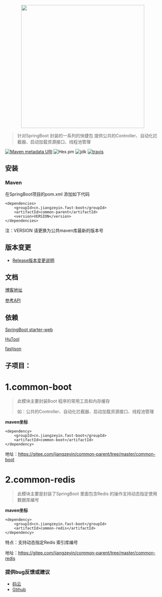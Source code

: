 <p align="center">
	<img src="https://images.gitee.com/uploads/images/2018/0814/182554_be855ac3_804942.png" width="400">
</p>

> 针对SpringBoot 封装的一系列的快捷包 提供公共的Controller、自动化拦截器、启动加载资源接口、线程池管理

[![Maven metadata URI](https://img.shields.io/maven-metadata/v/http/central.maven.org/maven2/cn/jiangzeyin/fast-boot/common-parent/maven-metadata.xml.svg)](https://mvnrepository.com/artifact/cn.jiangzeyin.fast-boot/common-parent)
![Hex.pm](https://img.shields.io/hexpm/l/plug.svg)
![jdk](https://img.shields.io/badge/JDK-1.8+-green.svg)
[![travis](https://travis-ci.org/jiangzeyin/Fast-boot.svg?branch=master)](https://travis-ci.org/jiangzeyin/Fast-boot)

## 安装

### Maven
在SpringBoot项目的pom.xml 添加如下代码

    <dependencies>
        <groupId>cn.jiangzeyin.fast-boot</groupId>
        <artifactId>common-parent</artifactId>
        <version>VERSION</version>
    </dependencies>

注：VERSION 请更换为公共maven库最新的版本号

## 版本变更

- [Release版本变更说明](https://gitee.com/jiangzeyin/common-parent/blob/master/CHANGELOG.md)

## 文档

[博客地址](http://blog.csdn.net/jiangzeyin_/article/details/78709043)

[参考API](https://apidoc.gitee.com/jiangzeyin/common-parent/)

## 依赖
[SpringBoot starter-web](https://docs.spring.io/spring-boot/docs/current-SNAPSHOT/reference/htmlsingle/#spring-boot-starter-web)

[HuTool](https://gitee.com/loolly/hutool/)

[fastjson](https://github.com/alibaba/fastjson)

## 子项目：

# 1.common-boot

> 此模块主要封装Boot 程序的常用工具和内存缓存
>
>如：公共的Controller、自动化拦截器、启动加载资源接口、线程池管理

**maven坐标**

    <dependency>
        <groupId>cn.jiangzeyin.fast-boot</groupId>
        <artifactId>common-boot</artifactId>
    </dependency>


地址：https://gitee.com/jiangzeyin/common-parent/tree/master/common-boot

# 2.common-redis

> 此模块主要是封装了SpringBoot 里面包含Redis 的操作支持动态指定使用数据库编号


**maven坐标**

    <dependency>
        <groupId>cn.jiangzeyin.fast-boot</groupId>
        <artifactId>common-redis</artifactId>
    </dependency>

特点：支持动态指定Redis 索引库编号

地址：https://gitee.com/jiangzeyin/common-parent/tree/master/common-redis


### 提供bug反馈或建议

- [码云](https://gitee.com/jiangzeyin/common-parent/issues)
- [Gtihub](https://github.com/jiangzeyin/Fast-boot/issues)
